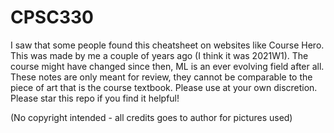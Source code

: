 # CPSC330

I saw that some people found this cheatsheet on websites like Course Hero. This was made by me a couple of years ago (I think it was 2021W1). The course might have changed since then, ML is an ever evolving field after all. These notes are only meant for review, they cannot be comparable to the piece of art that is the course textbook. Please use at your own discretion. Please star this repo if you find it helpful!

(No copyright intended - all credits goes to author for pictures used)
